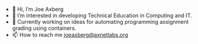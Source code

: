 - 👋 Hi, I’m Joe Axberg
- 👀 I’m interested in developing Technical Education in Computing and IT.
- 🌱 Currently working on ideas for automating programming assignment grading using containers.
- 📫 How to reach me joeaxberg@axnetlabs.org

<!---
axbjos/axbjos is a ✨ special ✨ repository because its `README.md` (this file) appears on your GitHub profile.
You can click the Preview link to take a look at your changes.
--->
